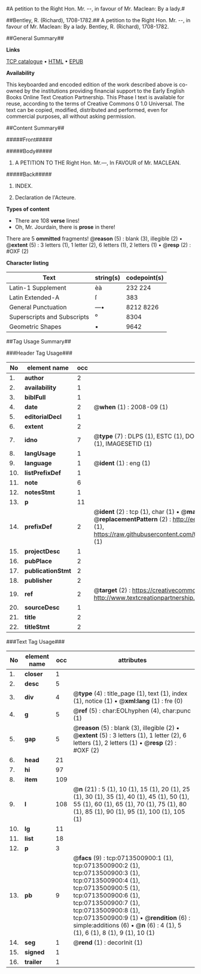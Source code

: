 #A petition to the Right Hon. Mr. --, in favour of Mr. Maclean: By a lady.#

##Bentley, R. (Richard), 1708-1782.##
A petition to the Right Hon. Mr. --, in favour of Mr. Maclean: By a lady.
Bentley, R. (Richard), 1708-1782.

##General Summary##

**Links**

[TCP catalogue](http://www.ota.ox.ac.uk/tcp/)  • 
[HTML](http://tei.it.ox.ac.uk/tcp/Texts-HTML/free/004/004869877.html)  • 
[EPUB](http://tei.it.ox.ac.uk/tcp/Texts-EPUB/free/004/004869877.epub)

**Availability**

This keyboarded and encoded edition of the
	       work described above is co-owned by the institutions
	       providing financial support to the Early English Books
	       Online Text Creation Partnership. This Phase I text is
	       available for reuse, according to the terms of Creative
	       Commons 0 1.0 Universal. The text can be copied,
	       modified, distributed and performed, even for
	       commercial purposes, all without asking permission.


##Content Summary##

#####Front#####

#####Body#####

1. A PETITION TO THE Right Hon. Mr.—, In FAVOUR of Mr. MACLEAN.

#####Back#####

1. INDEX.

1. Declaration de l'Acteure.

**Types of content**

  * There are 108 **verse** lines!
  * Oh, Mr. Jourdain, there is **prose** in there!

There are 5 **ommitted** fragments! 
 @__reason__ (5) : blank (3), illegible (2)  •  @__extent__ (5) : 3 letters (1), 1 letter (2), 6 letters (1), 2 letters (1)  •  @__resp__ (2) : #OXF (2)

**Character listing**


|Text|string(s)|codepoint(s)|
|---|---|---|
|Latin-1 Supplement|èà|232 224|
|Latin Extended-A|ſ|383|
|General Punctuation|—•|8212 8226|
|Superscripts             and Subscripts|⁰|8304|
|Geometric Shapes|▪|9642|

##Tag Usage Summary##

###Header Tag Usage###

|No|element name|occ|attributes|
|---|---|---|---|
|1.|__author__|2||
|2.|__availability__|1||
|3.|__biblFull__|1||
|4.|__date__|2| @__when__ (1) : 2008-09 (1)|
|5.|__editorialDecl__|1||
|6.|__extent__|2||
|7.|__idno__|7| @__type__ (7) : DLPS (1), ESTC (1), DOCNO (1), TCP (1), GALEDOCNO (1), CONTENTSET (1), IMAGESETID (1)|
|8.|__langUsage__|1||
|9.|__language__|1| @__ident__ (1) : eng (1)|
|10.|__listPrefixDef__|1||
|11.|__note__|6||
|12.|__notesStmt__|1||
|13.|__p__|11||
|14.|__prefixDef__|2| @__ident__ (2) : tcp (1), char (1)  •  @__matchPattern__ (2) : ([0-9\-]+):([0-9IVX]+) (1), (.+) (1)  •  @__replacementPattern__ (2) : http://eebo.chadwyck.com/downloadtiff?vid=$1&page=$2 (1), https://raw.githubusercontent.com/textcreationpartnership/Texts/master/tcpchars.xml#$1 (1)|
|15.|__projectDesc__|1||
|16.|__pubPlace__|2||
|17.|__publicationStmt__|2||
|18.|__publisher__|2||
|19.|__ref__|2| @__target__ (2) : https://creativecommons.org/publicdomain/zero/1.0/ (1), http://www.textcreationpartnership.org/docs/. (1)|
|20.|__sourceDesc__|1||
|21.|__title__|2||
|22.|__titleStmt__|2||


###Text Tag Usage###

|No|element name|occ|attributes|
|---|---|---|---|
|1.|__closer__|1||
|2.|__desc__|5||
|3.|__div__|4| @__type__ (4) : title_page (1), text (1), index (1), notice (1)  •  @__xml:lang__ (1) : fre (0)|
|4.|__g__|5| @__ref__ (5) : char:EOLhyphen (4), char:punc (1)|
|5.|__gap__|5| @__reason__ (5) : blank (3), illegible (2)  •  @__extent__ (5) : 3 letters (1), 1 letter (2), 6 letters (1), 2 letters (1)  •  @__resp__ (2) : #OXF (2)|
|6.|__head__|21||
|7.|__hi__|97||
|8.|__item__|109||
|9.|__l__|108| @__n__ (21) : 5 (1), 10 (1), 15 (1), 20 (1), 25 (1), 30 (1), 35 (1), 40 (1), 45 (1), 50 (1), 55 (1), 60 (1), 65 (1), 70 (1), 75 (1), 80 (1), 85 (1), 90 (1), 95 (1), 100 (1), 105 (1)|
|10.|__lg__|11||
|11.|__list__|18||
|12.|__p__|3||
|13.|__pb__|9| @__facs__ (9) : tcp:0713500900:1 (1), tcp:0713500900:2 (1), tcp:0713500900:3 (1), tcp:0713500900:4 (1), tcp:0713500900:5 (1), tcp:0713500900:6 (1), tcp:0713500900:7 (1), tcp:0713500900:8 (1), tcp:0713500900:9 (1)  •  @__rendition__ (6) : simple:additions (6)  •  @__n__ (6) : 4 (1), 5 (1), 6 (1), 8 (1), 9 (1), 10 (1)|
|14.|__seg__|1| @__rend__ (1) : decorInit (1)|
|15.|__signed__|1||
|16.|__trailer__|1||
